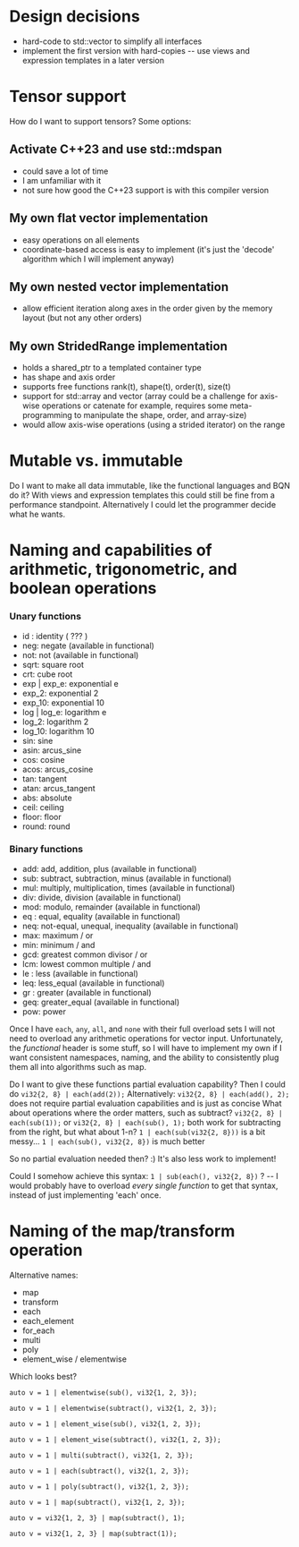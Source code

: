 # Design decisions
- hard-code to std::vector to simplify all interfaces
- implement the first version with hard-copies -- use views and expression templates in a later version

# Tensor support
How do I want to support tensors? Some options:

## Activate C++23 and use std::mdspan
- could save a lot of time
- I am unfamiliar with it
- not sure how good the C++23 support is with this compiler version

## My own flat vector implementation
- easy operations on all elements
- coordinate-based access is easy to implement (it's just the 'decode' algorithm which I will implement anyway)

## My own nested vector implementation
- allow efficient iteration along axes in the order given by the memory layout (but not any other orders)

## My own StridedRange implementation
- holds a shared_ptr to a templated container type
- has shape and axis order
- supports free functions rank(t), shape(t), order(t), size(t)
- support for std::array and vector (array could be a challenge for axis-wise operations or catenate for example, requires some meta-programming to manipulate the shape, order, and array-size)
- would allow axis-wise operations (using a strided iterator) on the range

# Mutable vs. immutable
Do I want to make all data immutable, like the functional languages and BQN do it? With views and expression templates this could still be fine from a performance standpoint. Alternatively I could let the programmer decide what he wants.

# Naming and capabilities of arithmetic, trigonometric, and boolean operations

### Unary functions
- id : identity                        ( ??? )
- neg: negate                          (available in functional)
- not: not                             (available in functional)
- sqrt: square root
- crt: cube root
- exp | exp_e: exponential e
- exp_2:       exponential 2
- exp_10:      exponential 10
- log | log_e: logarithm e
- log_2:       logarithm 2
- log_10:      logarithm 10
- sin:  sine
- asin: arcus_sine
- cos:  cosine
- acos: arcus_cosine
- tan:  tangent
- atan: arcus_tangent
- abs:  absolute
- ceil: ceiling
- floor: floor
- round: round

### Binary functions

- add: add, addition, plus             (available in functional)
- sub: subtract, subtraction, minus    (available in functional)
- mul: multiply, multiplication, times (available in functional)
- div: divide, division                (available in functional)
- mod: modulo, remainder               (available in functional)
- eq : equal, equality                 (available in functional)
- neq: not-equal, unequal, inequality  (available in functional)
- max: maximum / or
- min: minimum / and
- gcd: greatest common divisor / or
- lcm: lowest common multiple / and
- le : less                            (available in functional)
- leq: less_equal                      (available in functional)
- gr : greater                         (available in functional)
- geq: greater_equal                   (available in functional)
- pow: power

Once I have `each`, `any`, `all`, and `none` with their full overload sets I will not need to overload any arithmetic operations for vector input. Unfortunately, the _functional_ header is some stuff, so I will have to implement my own if I want consistent namespaces, naming, and the ability to consistently plug them all into algorithms such as map.

Do I want to give these functions partial evaluation capability?
Then I could do `vi32{2, 8} | each(add(2));`
Alternatively: `vi32{2, 8} | each(add(), 2);` does not require partial evaluation capabilities and is just as concise
What about operations where the order matters, such as subtract?
`vi32{2, 8} | each(sub(1));` or `vi32{2, 8} | each(sub(), 1);` both work for subtracting from the right, but what about 1-n?
`1 | each(sub(vi32{2, 8}))` is a bit messy...
`1 | each(sub(), vi32{2, 8})` is much better

So no partial evaluation needed then? :) It's also less work to implement!

Could I somehow achieve this syntax: `1 | sub(each(), vi32{2, 8})` ?
-- I would probably have to overload _every single function_ to get that syntax, instead of just implementing 'each' once.

# Naming of the map/transform operation

Alternative names:
- map
- transform
- each
- each_element
- for_each
- multi
- poly
- element_wise / elementwise

Which looks best?

`auto v = 1 | elementwise(sub(), vi32{1, 2, 3});`

`auto v = 1 | elementwise(subtract(), vi32{1, 2, 3});`

`auto v = 1 | element_wise(sub(), vi32{1, 2, 3});`

`auto v = 1 | element_wise(subtract(), vi32{1, 2, 3});`

`auto v = 1 | multi(subtract(), vi32{1, 2, 3});`

`auto v = 1 | each(subtract(), vi32{1, 2, 3});`

`auto v = 1 | poly(subtract(), vi32{1, 2, 3});`

`auto v = 1 | map(subtract(), vi32{1, 2, 3});`

`auto v = vi32{1, 2, 3} | map(subtract(), 1);`

`auto v = vi32{1, 2, 3} | map(subtract(1));`
